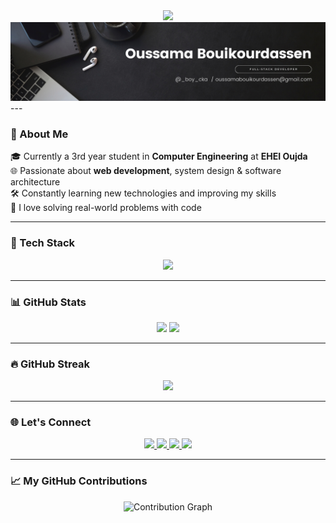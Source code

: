 <div align="center">
  <img src="https://readme-typing-svg.herokuapp.com?font=Fira+Code&size=24&pause=1000&center=true&vCenter=true&color=ff0000&width=435&lines=Hi+%F0%9F%91%8B%2C+I'm+Oussama!;Full-Stack+Developer+from+Morocco;PHP+%7C+Java+%7C+C%2B%2B+%7C+JS+%7C+React+%7C+MySQL+%7C+Tailwind" />
</div>
<div align="center">
  <img src="./Workflows/Black Minimal Motivation Quote LinkedIn Banner.png" />
</div>
---

### 💼 About Me

🎓 Currently a 3rd year student in **Computer Engineering** at **EHEI Oujda**  
🌐 Passionate about **web development**, system design & software architecture  
🛠️ Constantly learning new technologies and improving my skills  
💬 I love solving real-world problems with code  

---

### 🚀 Tech Stack

<div align="center">
  <img src="https://skillicons.dev/icons?i=html,css,tailwind,javascript,php,react,java,cpp,mysql,nodejs,laravel,python,vscode,intellij,linux,git,github" />
</div>

---

### 📊 GitHub Stats

<div align="center">
  <img src="https://github-readme-stats.vercel.app/api?username=boycka&show_icons=true&theme=radical" height="180"/>
  <img src="https://github-readme-stats.vercel.app/api/top-langs/?username=boycka&layout=compact&theme=radical" height="180"/>
</div>

---

### 🔥 GitHub Streak

<div align="center">
  <img src="https://streak-stats.demolab.com/?user=boycka&theme=radical&hide_border=false" />
</div>

---

### 🌐 Let's Connect

<div align="center">
  <a href="https://linkedin.com/in/oussamabok">
    <img src="https://skillicons.dev/icons?i=linkedin" height="30" />
  </a>
  <a href="mailto:oussamabouikourdassen@gmail.com">
    <img src="https://skillicons.dev/icons?i=gmail" height="30" />
  </a>
  <a href="https://discord.com/users/.ossm">
    <img src="https://skillicons.dev/icons?i=discord" height="30" />
  </a>
  <a href="https://instagram.com/_boy_cka">
    <img src="https://skillicons.dev/icons?i=instagram" height="30" />
  </a>
</div>

---

### 📈 My GitHub Contributions

<div align="center">
  <img src="https://github-readme-activity-graph.vercel.app/graph?username=boycka&theme=github-compact" alt="Contribution Graph" />
</div>

